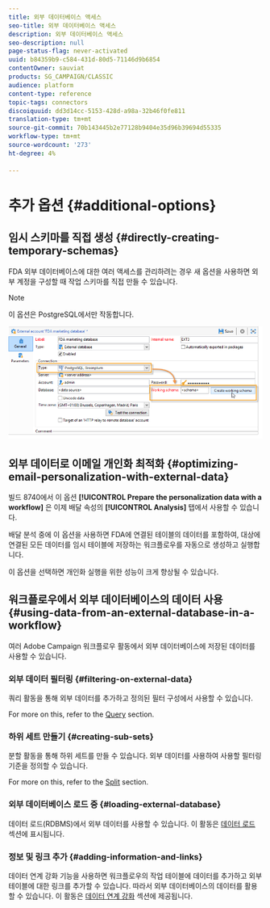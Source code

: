 ```yaml
---
title: 외부 데이터베이스 액세스
seo-title: 외부 데이터베이스 액세스
description: 외부 데이터베이스 액세스
seo-description: null
page-status-flag: never-activated
uuid: b84359b9-c584-431d-80d5-71146d9b6854
contentOwner: sauviat
products: SG_CAMPAIGN/CLASSIC
audience: platform
content-type: reference
topic-tags: connectors
discoiquuid: dd3d14cc-5153-428d-a98a-32b46f0fe811
translation-type: tm+mt
source-git-commit: 70b143445b2e77128b9404e35d96b39694d55335
workflow-type: tm+mt
source-wordcount: '273'
ht-degree: 4%

---
```



# 추가 옵션 {#additional-options}

<!--

## HTTP relay to a remote instance {#http-relay-to-a-remote-instance}

You can access external databases configured in remote instances using the HTTP protocol.

>[!NOTE]
>
>Not all SQL data types are supported by this feature. Blob data types are not supported at all. It is possible that other data types may not work depending on the targeted database (Timestamp on Microsoft SQL Server, for example). Please contact Adobe support for more information.

This simplifies transferring and synchronizing data between two instances. It also enables you to sidestep any tunneling between an instance and a remote database as well as the installation of the client layers to access this database. The destination instance can be a hosted instance.

>[!CAUTION]
>
>This option is only for facilitating data replication flows (ETL).   
>
>For example, it allows a cloud-hosted instance to have direct access to the data in an "on-premise" hosted database. However, it is not intended to allow targeting to be carried on an "on-premise" hosted database directly from the cloud.

To do this, you must configure the external accounts of the two instances so that the local instance can communicate with the remote instance using the HTTP protocol:

* Local instance: select the new **[!UICONTROL HTTP relay to a remote database]** connection type.

  In case of bulk load data transfer, also specify the buffer size. Select the compression option if you want to reduce the size of the transferred data.

  The **[!UICONTROL Data source]** must be defined with the following syntax: "nms:extAccount : `<internal_name_of_the_external_account>`"

  ![](assets/fda_over_http_1.png)

  >[!NOTE]
  >
  >We recommend that you use an HTTPS connection.

* Remote instance: in the FDA external account of the database accessed via the HTTP relay, check the Target of an **[!UICONTROL 'HTTP relay to a remote database' account option]**.

  ![](assets/fda_over_http_2.png)

The following example shows the new possible operating mode:

![](assets/schema_fda_over_http_2.png)

>[!CAUTION]
>
>The default database of the remote instance must be accessed via an external account as well.

This operating method avoids that the cleanup workflow of each instance deletes the work tables of the databases that use the instance as relay.

Thus, in the previous example, the cleanup workflow of the remote instance will not perform any action on the red FDA database as it is used by the local instance.

-->

## 임시 스키마를 직접 생성 {#directly-creating-temporary-schemas}

FDA 외부 데이터베이스에 대한 여러 액세스를 관리하려는 경우 새 옵션을 사용하면 외부 계정을 구성할 때 작업 스키마를 직접 만들 수 있습니다.

>[!NOTE]
>
>이 옵션은 PostgreSQL에서만 작동합니다.

![](assets/fda_work_table.png)

## 외부 데이터로 이메일 개인화 최적화 {#optimizing-email-personalization-with-external-data}

빌드 8740에서 이 옵션 **[!UICONTROL Prepare the personalization data with a workflow]** 은 이제 배달 속성의 **[!UICONTROL Analysis]** 탭에서 사용할 수 있습니다.

배달 분석 중에 이 옵션을 사용하면 FDA에 연결된 테이블의 데이터를 포함하여, 대상에 연결된 모든 데이터를 임시 테이블에 저장하는 워크플로우를 자동으로 생성하고 실행합니다.

이 옵션을 선택하면 개인화 실행을 위한 성능이 크게 향상될 수 있습니다.

## 워크플로우에서 외부 데이터베이스의 데이터 사용 {#using-data-from-an-external-database-in-a-workflow}

여러 Adobe Campaign 워크플로우 활동에서 외부 데이터베이스에 저장된 데이터를 사용할 수 있습니다.

### 외부 데이터 필터링 {#filtering-on-external-data}

쿼리 활동을 통해 외부 데이터를 추가하고 정의된 필터 구성에서 사용할 수 있습니다.

For more on this, refer to the [Query](../../workflow/using/targeting-data.md#selecting-data) section.

### 하위 세트 만들기 {#creating-sub-sets}

분할 활동을 통해 하위 세트를 만들 수 있습니다. 외부 데이터를 사용하여 사용할 필터링 기준을 정의할 수 있습니다.

For more on this, refer to the [Split](../../workflow/using/split.md) section.

### 외부 데이터베이스 로드 중 {#loading-external-database}

데이터 로드(RDBMS)에서 외부 데이터를 사용할 수 있습니다. 이 활동은 [데이터 로드](../../workflow/using/data-loading--rdbms-.md) 섹션에 표시됩니다.

### 정보 및 링크 추가 {#adding-information-and-links}

데이터 연계 강화 기능을 사용하면 워크플로우의 작업 테이블에 데이터를 추가하고 외부 테이블에 대한 링크를 추가할 수 있습니다. 따라서 외부 데이터베이스의 데이터를 활용할 수 있습니다. 이 활동은 [데이터 연계 강화](../../workflow/using/enrichment.md) 섹션에 제공됩니다.
<!--

## Cloud Messaging - FDA synchronization {#cloud-messaging---fda-synchronization}

When the Cloud Messaging server and the Marketing server have not been synchronized for a long period, the volume of missing broadlogs on the Marketing server can be significant. To optimize broadlog synchronization via the FDA, the **NmsMidSourcing_LogsPeriodHour** option has been added. This allows a maximum period (expressed in hours) to be specified as to limit the number of broadlogs recovered every time the synchronization workflow is executed.

The option is to be added in the console, in the **[!UICONTROL Administration > Options]** node.

>[!CAUTION]
>
>This option must **only** be used for synchronizing a significant volume of broadlogs via the FDA.

>[!NOTE]
>
>The option is only taken into account if a last recovery date exists (**NmsMidSourcing_LastBroadLog_&#42;** option).

## Message Center - Read access on the XtkFolder table {#message-center---read-access-on-the-xtkfolder-table}

From build 8141 and above, manual action is necessary if Message Center uses the FDA as an archiving mode.

You need to grant read access on the XtKFolder table to the user linked with the external FDA account.

For a PostgreSQL database for example, the command is as follows:

```
GRANT SELECT ON XtkFolder TO DBUSER;
```

This user must have read access to the following tables:

* NmsBroadLogRtEvent
* NmsBroadLogBatchEvent
* NmsTrackingLogRtEvent
* NmsTrackingLogBatchEvent
* NmsRtEvent
* NmsBatchEvent
* NmsBroadLogMsg
* NmsTrackingUrl
* NmsDelivery
* NmsWebTrackingLog

>[!NOTE]
>
>This modification deletes the "Permission denied for relation xtkfolder" error message.

If the working schema selected in the external FDA account is not the out-of-the-box Neolane account, then this modification to the access rights is not necessary.

-->

